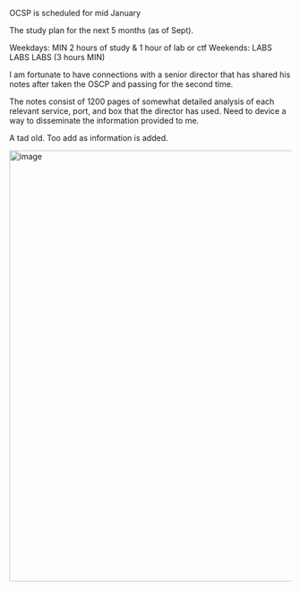 OCSP is scheduled for mid January

The study plan for the next 5 months (as of Sept).

Weekdays: MIN 2 hours of study & 1 hour of lab or ctf
Weekends: LABS LABS LABS (3 hours MIN)


I am fortunate to have connections with a senior director that has shared his notes after taken the OSCP and passing for the second time.

The notes consist of 1200 pages of somewhat detailed analysis of each relevant service, port, and box that the director has used.
Need to device a way to disseminate the information provided to me.

A tad old. Too add as information is added.

<img width="769" alt="image" src="https://github.com/user-attachments/assets/dbbba09a-fb2d-4e26-95fb-a1c177cd7ae4">


